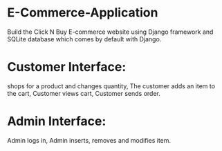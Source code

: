 # E-Commerce-Application
Build the Click N Buy E-commerce website using Django framework and SQLite database which comes by default with Django.

# Customer Interface:

shops for a product and changes quantity,
The customer adds an item to the cart,
Customer views cart,
Customer sends order.

# Admin Interface:

Admin logs in,
Admin inserts, removes and modifies item.

